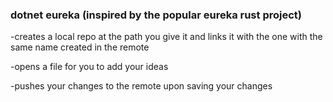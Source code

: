 ### dotnet eureka (inspired by the popular eureka rust project)

-creates a local repo at the path you give it and links it with the one with the same name created in the remote

-opens a file for you to add your ideas

-pushes your changes to the remote upon saving your changes

